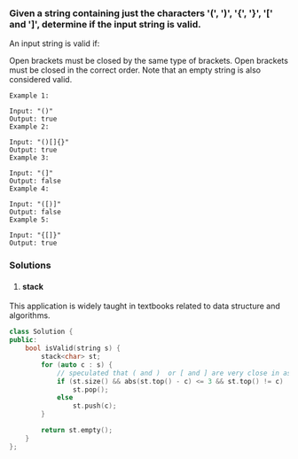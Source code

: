 ### Given a string containing just the characters '(', ')', '{', '}', '[' and ']', determine if the input string is valid.

An input string is valid if:

Open brackets must be closed by the same type of brackets.
Open brackets must be closed in the correct order.
Note that an empty string is also considered valid.

```
Example 1:

Input: "()"
Output: true
Example 2:

Input: "()[]{}"
Output: true
Example 3:

Input: "(]"
Output: false
Example 4:

Input: "([)]"
Output: false
Example 5:

Input: "{[]}"
Output: true
```

### Solutions

1. #### stack

This application is widely taught in textbooks related to data structure and algorithms.

```cpp
class Solution {
public:
    bool isValid(string s) {
        stack<char> st;
        for (auto c : s) {
            // speculated that ( and )  or [ and ] are very close in ascii code
            if (st.size() && abs(st.top() - c) <= 3 && st.top() != c)
                st.pop();
            else
                st.push(c);
        }

        return st.empty();
    }
};
```